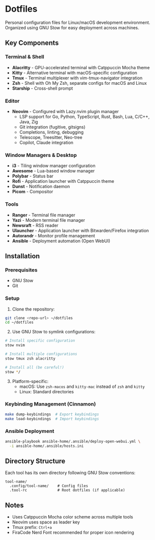# Dotfiles

Personal configuration files for Linux/macOS development environment. Organized using GNU Stow for easy deployment across machines.

## Key Components

### Terminal & Shell
- **Alacritty** - GPU-accelerated terminal with Catppuccin Mocha theme
- **Kitty** - Alternative terminal with macOS-specific configuration
- **Tmux** - Terminal multiplexer with vim-tmux-navigator integration
- **Zsh** - Shell with Oh My Zsh, separate configs for macOS and Linux
- **Starship** - Cross-shell prompt

### Editor
- **Neovim** - Configured with Lazy.nvim plugin manager
  - LSP support for Go, Python, TypeScript, Rust, Bash, Lua, C/C++, Java, Zig
  - Git integration (fugitive, gitsigns)
  - Completions, linting, debugging
  - Telescope, Treesitter, Neo-tree
  - Copilot, Claude integration

### Window Managers & Desktop
- **i3** - Tiling window manager configuration
- **Awesome** - Lua-based window manager
- **Polybar** - Status bar
- **Rofi** - Application launcher with Catppuccin theme
- **Dunst** - Notification daemon
- **Picom** - Compositor

### Tools
- **Ranger** - Terminal file manager
- **Yazi** - Modern terminal file manager
- **Newsraft** - RSS reader
- **Ulauncher** - Application launcher with Bitwarden/Firefox integration
- **Autorandr** - Monitor profile management
- **Ansible** - Deployment automation (Open WebUI)

## Installation

### Prerequisites
- GNU Stow
- Git

### Setup

1. Clone the repository:
```bash
git clone <repo-url> ~/dotfiles
cd ~/dotfiles
```

2. Use GNU Stow to symlink configurations:
```bash
# Install specific configuration
stow nvim

# Install multiple configurations
stow tmux zsh alacritty

# Install all (be careful!)
stow */
```

3. Platform-specific:
   - macOS: Use `zsh-macos` and `kitty-mac` instead of `zsh` and `kitty`
   - Linux: Standard directories

### Keybinding Management (Cinnamon)
```bash
make dump-keybindings  # Export keybindings
make load-keybindings  # Import keybindings
```

### Ansible Deployment
```bash
ansible-playbook ansible-home/.ansible/deploy-open-webui.yml \
  -i ansible-home/.ansible/hosts.ini
```

## Directory Structure

Each tool has its own directory following GNU Stow conventions:
```
tool-name/
  .config/tool-name/    # Config files
  .tool-rc              # Root dotfiles (if applicable)
```

## Notes

- Uses Catppuccin Mocha color scheme across multiple tools
- Neovim uses space as leader key
- Tmux prefix: `Ctrl+a`
- FiraCode Nerd Font recommended for proper icon rendering
